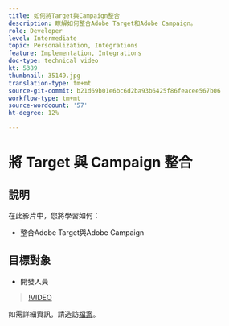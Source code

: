```yaml
---
title: 如何將Target與Campaign整合
description: 瞭解如何整合Adobe Target和Adobe Campaign。
role: Developer
level: Intermediate
topic: Personalization, Integrations
feature: Implementation, Integrations
doc-type: technical video
kt: 5389
thumbnail: 35149.jpg
translation-type: tm+mt
source-git-commit: b21d69b01e6bc6d2ba93b6425f86feacee567b06
workflow-type: tm+mt
source-wordcount: '57'
ht-degree: 12%

---
```



# 將 Target 與 Campaign 整合

## 說明

在此影片中，您將學習如何：

* 整合Adobe Target與Adobe Campaign

## 目標對象

* 開發人員

>[!VIDEO](https://video.tv.adobe.com/v/35149/?quality=12)

如需詳細資訊，請造訪[檔案](https://docs.adobe.com/content/help/en/target/using/integrate/campaign-and-target.html)。

